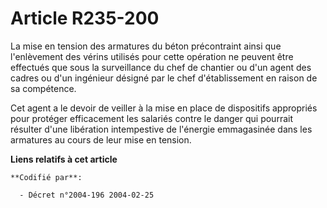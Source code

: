 # Article R235-200

La mise en tension des armatures du béton précontraint ainsi que l'enlèvement des vérins utilisés pour cette opération ne
peuvent être effectués que sous la surveillance du chef de chantier ou d'un agent des cadres ou d'un ingénieur désigné par le
chef d'établissement en raison de sa compétence.

Cet agent a le devoir de veiller à la mise en place de dispositifs appropriés pour protéger efficacement les salariés contre
le danger qui pourrait résulter d'une libération intempestive de l'énergie emmagasinée dans les armatures au cours de leur
mise en tension.

**Liens relatifs à cet article**

	**Codifié par**:

	  - Décret n°2004-196 2004-02-25
